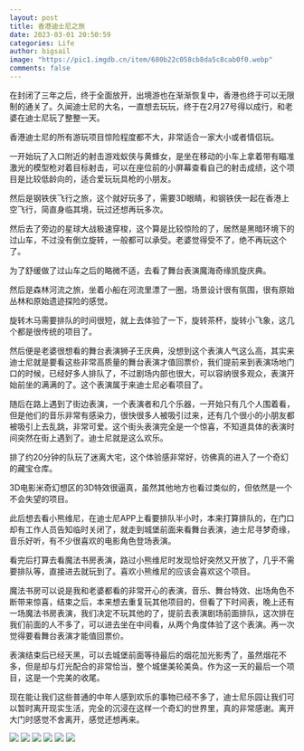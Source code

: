 ```yaml
---
layout: post
title: 香港迪士尼之旅
date: 2023-03-01 20:50:59
categories: Life
author: bigsail
image: "https://pic1.imgdb.cn/item/680b22c058cb8da5c8cab0f0.webp"
comments: false
---
```

在封闭了三年之后，终于全面放开，出境游也在渐渐恢复中，香港也终于可以无限制的通关了。久闻迪士尼的大名，一直想去玩玩，终于在2月27号得以成行，和老婆在迪士尼玩了整整一天。

香港迪士尼的所有游玩项目惊险程度都不大，非常适合一家大小或者情侣玩。

一开始玩了入口附近的射击游戏蚁侠与黄蜂女，是坐在移动的小车上拿着带有瞄准激光的模型枪对着目标射击，可以在座位前的小屏幕查看自己的射击成绩，这个项目是比较低龄向的，适合爱玩玩具枪的小朋友。

然后是钢铁侠飞行之旅，这个就好玩多了，需要3D眼睛，和钢铁侠一起在香港上空飞行，简直身临其境，玩过还想再玩多次。

然后去了旁边的星球大战极速穿梭，这个算是比较惊险的了，居然是黑暗环境下的过山车，不过没有倒立旋转，一般都可以承受。老婆觉得受不了，绝不再玩这个了。

为了舒缓做了过山车之后的略微不适，去看了舞台表演魔海奇缘凯旋庆典。

然后是森林河流之旅，坐着小船在河流里漂了一圈，场景设计很有氛围，很有原始丛林和原始遗迹探险的感觉。

旋转木马需要排队的时间很短，就上去体验了一下，旋转茶杯，旋转小飞象，这几个都是很传统的项目了。

然后便是老婆很想看的舞台表演狮子王庆典，没想到这个表演人气这么高，其实来迪士尼就是要看这些非常高质量的舞台表演才值回票价，我们提前来到表演场地门口的时候，已经好多人排队了，不过剧场内部也很大，可以容纳很多观众，表演开始前坐的满满的了。这个表演属于来迪士尼必看项目了。

随后在路上遇到了街边表演，一个表演者和几个乐器，一开始只有几个人围着看，但是他们的音乐非常有感染力，很快很多人被吸引过来，还有几个很小的小朋友都被吸引上去乱跳，非常可爱。这个街头表演完全是一个惊喜，不知道具体的表演时间突然在街上遇到了。迪士尼就是这么欢乐。

排了约20分钟的队玩了迷离大宅，这个体验感非常好，彷佛真的进入了一个奇幻的藏宝仓库。

3D电影米奇幻想区的3D特效很逼真，虽然其他地方也看过类似的，但依然是一个不会失望的项目。

此后想去看小熊维尼，在迪士尼APP上看要排队半小时，本来打算排队的，在门口却有工作人员告知临时关闭了，就走到城堡前面来看舞台表演，迪士尼寻梦奇缘，音乐好听，有不少很喜欢的电影角色登场表演。

看完后打算去看魔法书房表演，路过小熊维尼时发现恰好突然又开放了，几乎不需要排队等，直接进去就玩到了。喜欢小熊维尼的应该会喜欢这个项目。

魔法书房可以说是我和老婆都看的非常开心的表演，音乐、舞台特效、出场角色不断带来惊喜，结束之后，本来想去重复玩其他项目的，但看了下时间表，晚上还有一场魔法书房表演，我们决定不玩其他的了，提前去表演剧场前面排队，这次排在我们前面的人不多了，可以进去坐在中间看，从两个角度体验了这个表演。再一次觉得要看舞台表演才能值回票价。

表演结束后已经天黑，可以去城堡前面等待最后的烟花加光影秀了，虽然烟花不多，但是却与灯光配合的非常恰当，整个城堡美轮美奂。作为这一天的最后一个项目，这是一个完美的收尾。

现在能让我们这些普通的中年人感到欢乐的事物已经不多了，迪士尼乐园让我们可以暂时离开现实生活，完全的沉浸在这样一个奇幻的世界里，真的非常感谢。离开大门时感觉不舍离开，感觉还想再来。

![](https://ucarecdn.com/40c38f21-de7e-43eb-ae22-6060f64db594/2501.webp)
![](https://ucarecdn.com/c0402ca8-3dd2-4307-877f-fb4e1c30e33a/2502.webp)
![](https://ucarecdn.com/66c5122b-a082-4aaa-8461-0fad9b5d2c90/2503.webp)
![](https://ucarecdn.com/107261a0-15d4-4820-8760-0aaf3b550d45/2504.webp)
![](https://ucarecdn.com/dce28ba6-fbb3-4fd2-a087-8188094265d2/2505.webp)
![](https://ucarecdn.com/e4d1afe6-ef3c-431c-b1ee-e6b82f2e6ac1/2506.webp)

<!--
最后也感谢香港政府，为了促进旅游为游客发放100港币消费券，我和老婆两个人就可以领200，需要主动去旅游发展局的几个游客咨询处领取，咨询处那里的人非常友善，看你说什么语言，她们就立即切换成什么语言，很有耐心的指导我们如何使用消费券。这个券没有最低消费门槛，直接立减100港币，有几十个店可以使用。我们买了230多的一些生活常用品，只花了30多，简直和白捡一样。这次去香港，总体还是很开心的。在网上挑了很久的酒店，房间很干净，而且还是在香港难得的宽敞，没有失望。遇到的人都是非常不错的，玩的也很开心。-->